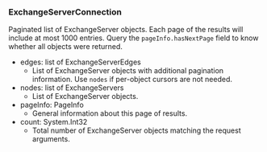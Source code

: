 ### ExchangeServerConnection
Paginated list of ExchangeServer objects. Each page of the results will include at most 1000 entries. Query the `pageInfo.hasNextPage` field to know whether all objects were returned.

- edges: list of ExchangeServerEdges
  - List of ExchangeServer objects with additional pagination information. Use `nodes` if per-object cursors are not needed.
- nodes: list of ExchangeServers
  - List of ExchangeServer objects.
- pageInfo: PageInfo
  - General information about this page of results.
- count: System.Int32
  - Total number of ExchangeServer objects matching the request arguments.
